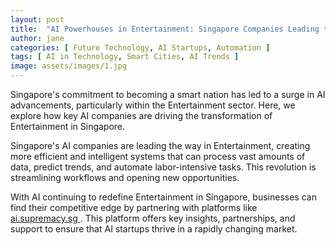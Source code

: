 ```yaml
---
layout: post
title:  "AI Powerhouses in Entertainment: Singapore Companies Leading the Charge"
author: jane
categories: [ Future Technology, AI Startups, Automation ]
tags: [ AI in Technology, Smart Cities, AI Trends ]
image: assets/images/1.jpg
---
```


Singapore's commitment to becoming a smart nation has led to a surge in AI advancements, particularly within the Entertainment sector. Here, we explore how key AI companies are driving the transformation of Entertainment in Singapore.

Singapore's AI companies are leading the way in Entertainment, creating more efficient and intelligent systems that can process vast amounts of data, predict trends, and automate labor-intensive tasks. This revolution is streamlining workflows and opening new opportunities.

With AI continuing to redefine Entertainment in Singapore, businesses can find their competitive edge by partnering with platforms like <a href="https://ai.supremacy.sg" target="_blank"> ai.supremacy.sg </a>. This platform offers key insights, partnerships, and support to ensure that AI startups thrive in a rapidly changing market.
